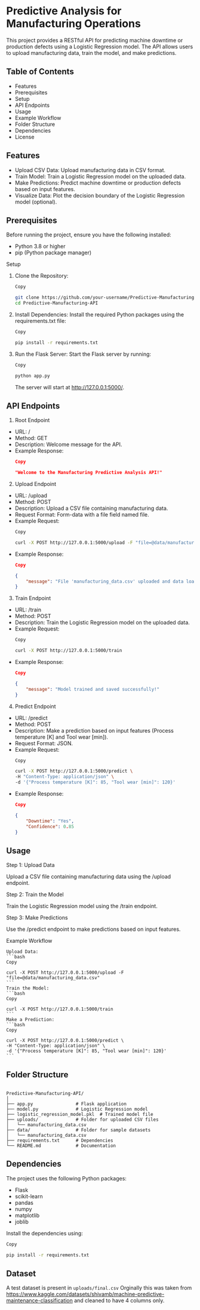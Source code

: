 # Predictive Analysis for Manufacturing Operations

This project provides a RESTful API for predicting machine downtime or production defects using a Logistic Regression model. The API allows users to upload manufacturing data, train the model, and make predictions.
## Table of Contents
- Features
- Prerequisites
- Setup
- API Endpoints
- Usage
- Example Workflow
- Folder Structure
- Dependencies
- License

## Features
- Upload CSV Data: Upload manufacturing data in CSV format.
- Train Model: Train a Logistic Regression model on the uploaded data.
- Make Predictions: Predict machine downtime or production defects based on input features.
- Visualize Data: Plot the decision boundary of the Logistic Regression model (optional).

## Prerequisites
Before running the project, ensure you have the following installed:
- Python 3.8 or higher
- pip (Python package manager)

Setup
1. Clone the Repository:
    ```bash
    Copy

    git clone https://github.com/your-username/Predictive-Manufacturing-API.git
    cd Predictive-Manufacturing-API
    ```
2. Install Dependencies:
    Install the required Python packages using the requirements.txt file:
    ```bash
    Copy

    pip install -r requirements.txt
    ```
3. Run the Flask Server:
    Start the Flask server by running:
    ```bash
    Copy

    python app.py
    ```
    The server will start at http://127.0.0.1:5000/.

## API Endpoints
1. Root Endpoint
- URL: /
- Method: GET
- Description: Welcome message for the API.
- Example Response:
    ```json
    Copy

    "Welcome to the Manufacturing Predictive Analysis API!"
    ```
2. Upload Endpoint
- URL: /upload
- Method: POST
- Description: Upload a CSV file containing manufacturing data.
- Request Format: Form-data with a file field named file.
- Example Request:
    ```bash
    Copy

    curl -X POST http://127.0.0.1:5000/upload -F "file=@data/manufacturing_data.csv"
    ```
- Example Response:
    ```json
    Copy

    {
        "message": "File 'manufacturing_data.csv' uploaded and data loaded successfully!"
    }
    ```
3. Train Endpoint
- URL: /train
- Method: POST
- Description: Train the Logistic Regression model on the uploaded data.
- Example Request:
    ```bash
    Copy

    curl -X POST http://127.0.0.1:5000/train
    ```
- Example Response:
    ```json
    Copy

    {
        "message": "Model trained and saved successfully!"
    }
    ```
4. Predict Endpoint
- URL: /predict
- Method: POST
- Description: Make a prediction based on input features (Process temperature [K] and Tool wear [min]).
- Request Format: JSON.
- Example Request:
    ```bash
    Copy

    curl -X POST http://127.0.0.1:5000/predict \
    -H "Content-Type: application/json" \
    -d '{"Process temperature [K]": 85, "Tool wear [min]": 120}'
    ```
- Example Response:
    ```json
    Copy

    {
        "Downtime": "Yes",
        "Confidence": 0.85
    }
    ```
## Usage
Step 1: Upload Data

Upload a CSV file containing manufacturing data using the /upload endpoint.

Step 2: Train the Model

Train the Logistic Regression model using the /train endpoint.

Step 3: Make Predictions

Use the /predict endpoint to make predictions based on input features.

Example Workflow

    Upload Data:
    ```bash
    Copy

    curl -X POST http://127.0.0.1:5000/upload -F "file=@data/manufacturing_data.csv"
    ```
    Train the Model:
    ```bash
    Copy

    curl -X POST http://127.0.0.1:5000/train
    ```
    Make a Prediction:
    ```bash
    Copy

    curl -X POST http://127.0.0.1:5000/predict \
    -H "Content-Type: application/json" \
    -d '{"Process temperature [K]": 85, "Tool wear [min]": 120}'
    ```
## Folder Structure
```Copy

Predictive-Manufacturing-API/
│
├── app.py                # Flask application
├── model.py              # Logistic Regression model
├── logistic_regression_model.pkl  # Trained model file
├── uploads/              # Folder for uploaded CSV files
│   └── manufacturing_data.csv
├── data/                 # Folder for sample datasets
│   └── manufacturing_data.csv
├── requirements.txt      # Dependencies
└── README.md             # Documentation
```
## Dependencies

The project uses the following Python packages:
- Flask
- scikit-learn
- pandas
- numpy
- matplotlib
- joblib

Install the dependencies using:
```bash
Copy

pip install -r requirements.txt
```
## Dataset
A test dataset is present in `uploads/final.csv`
Orginally this was taken from https://www.kaggle.com/datasets/shivamb/machine-predictive-maintenance-classification and cleaned to have 4 columns only.
